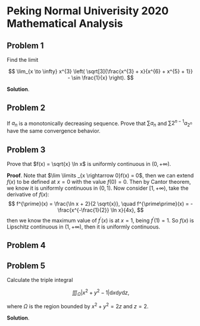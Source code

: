
# Peking Normal Univerisity 2020 Mathematical Analysis

## Problem 1

Find the limit

$$ \lim_{x \to \infty} x^{3} \left( \sqrt[3]{\frac{x^{3} + x}{x^{6} + x^{5} + 1}} - \sin \frac{1}{x}  \right). $$

**Solution**.

## Problem 2

If $a_n$ is a monotonically decreasing sequence. Prove that $\sum a_n$ and $\sum 2^{n-1}a_{2^n}$ have the same convergence behavior.

## Problem 3

Prove that $f(x) = \sqrt{x} \ln x$ is uniformly continuous in $(0, +\infty)$.

**Proof**. Note that $\lim \limits _{x \rightarrow 0}f(x) = 0$, then we can extend $f(x)$ to be defined at $x = 0$ with the value $f(0) = 0$. Then by Cantor theorem, we know it is uniformly continuous in $(0, 1)$. Now consider $[1, +\infty)$, take the derivative of $f(x)$:
$$
f^{\prime}(x) = \frac{\ln x + 2}{2 \sqrt{x}}, \quad
f^{\prime\prime}(x) = - \frac{x^{-\frac{1}{2}} \ln x}{4x},
$$ 
then we know the maximum value of $f^{\prime}(x)$ is at $x = 1$, being $f^{\prime}(1) = 1$. So $f(x)$ is Lipschitz continuous in $(1, +\infty)$, then it is uniformly continuous.

## Problem 4

## Problem 5

Calculate the triple integral

$$ \iiint_\Omega |x^2 + y^2 - 1| \mathrm{d}x \mathrm{d}y \mathrm{d}z, $$

where $\Omega$ is the region bounded by $x^2 + y^2 = 2z$ and $z = 2$.

**Solution**. 

